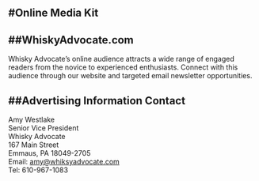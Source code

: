 #Online Media Kit
---
##WhiskyAdvocate.com
---

Whisky Advocate’s online audience attracts a wide range of
engaged readers from the novice to experienced enthusiasts.
Connect with this audience through our website and targeted
email newsletter opportunities.

##Advertising Information Contact
---

Amy Westlake<br />
Senior Vice President<br />
Whisky Advocate<br />
167 Main Street<br />
Emmaus, PA 18049-2705<br />
Email: [amy@whiksyadvocate.com](mailto:amy@whiksyadvocate.com)<br />
Tel: 610-967-1083